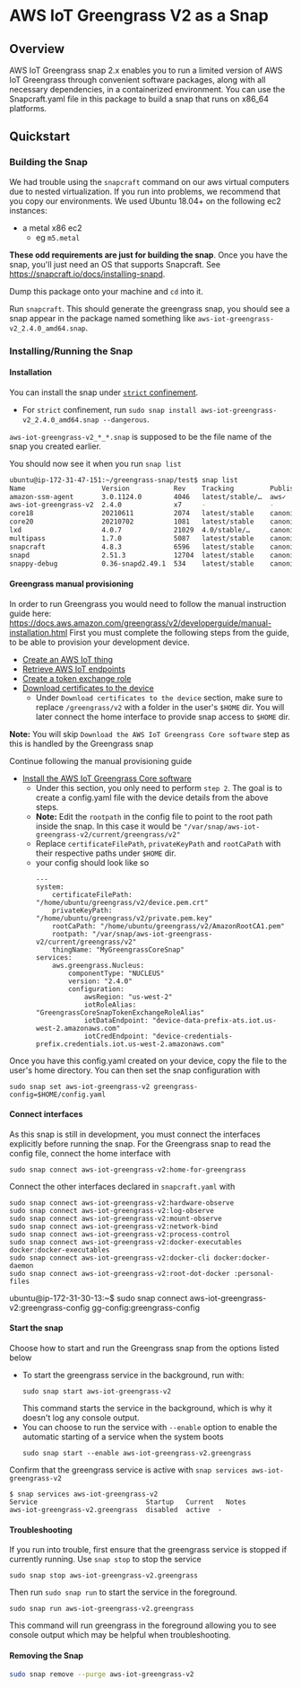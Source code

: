 # AWS IoT Greengrass V2 as a Snap

## Overview

AWS IoT Greengrass snap 2.x enables you to run a limited version of AWS IoT Greengrass through convenient software packages, along with all necessary dependencies, in a containerized environment. You can use the Snapcraft.yaml file in this package to build a snap that runs on x86_64 platforms.

## Quickstart

### Building the Snap

We had trouble using the `snapcraft` command on our aws virtual
computers due to nested virtualization. If you run into problems,
we recommend that you copy our environments. We used Ubuntu 18.04+ on the
following ec2 instances:
* a metal x86 ec2
    * eg `m5.metal`

**These odd requirements are just for building the snap**. Once you have the
snap, you'll just need an OS that supports Snapcraft.
See https://snapcraft.io/docs/installing-snapd.

Dump this package onto your machine and `cd` into it.

Run `snapcraft`. This should generate the greengrass snap, you should see a snap appear in the package named something like
`aws-iot-greengrass-v2_2.4.0_amd64.snap`.

### Installing/Running the Snap

#### Installation

You can install the snap under
[`strict` confinement](https://snapcraft.io/docs/snap-confinement).
* For `strict` confinement, run
  `sudo snap install aws-iot-greengrass-v2_2.4.0_amd64.snap --dangerous`.

`aws-iot-greengrass-v2_*_*.snap` is supposed to be the file name of the snap you
created earlier.

You should now see it when you run `snap list`
```sh
ubuntu@ip-172-31-47-151:~/greengrass-snap/test$ snap list
Name                   Version           Rev    Tracking         Publisher   Notes
amazon-ssm-agent       3.0.1124.0        4046   latest/stable/…  aws✓        classic
aws-iot-greengrass-v2  2.4.0             x7     -                -           devmode
core18                 20210611          2074   latest/stable    canonical✓  base
core20                 20210702          1081   latest/stable    canonical✓  base
lxd                    4.0.7             21029  4.0/stable/…     canonical✓  -
multipass              1.7.0             5087   latest/stable    canonical✓  -
snapcraft              4.8.3             6596   latest/stable    canonical✓  classic
snapd                  2.51.3            12704  latest/stable    canonical✓  snapd
snappy-debug           0.36-snapd2.49.1  534    latest/stable    canonical✓  -
```

#### Greengrass manual provisioning

In order to run Greengrass you would need to follow the manual instruction guide here: https://docs.aws.amazon.com/greengrass/v2/developerguide/manual-installation.html
First you must complete the following steps from the guide, to be able to provision your development device.
* [Create an AWS IoT thing](https://docs.aws.amazon.com/greengrass/v2/developerguide/manual-installation.html#create-iot-thing)
* [Retrieve AWS IoT endpoints](https://docs.aws.amazon.com/greengrass/v2/developerguide/manual-installation.html#retrieve-iot-endpoints)
* [Create a token exchange role](https://docs.aws.amazon.com/greengrass/v2/developerguide/manual-installation.html#create-token-exchange-role)
* [Download certificates to the device](https://docs.aws.amazon.com/greengrass/v2/developerguide/manual-installation.html#download-thing-certificates) 
  * Under `Download certificates to the device` section, make sure to replace `/greengrass/v2` with a folder in the user's `$HOME` dir. You will later connect the home interface to provide snap access to `$HOME` dir.


**Note:**   You will skip `Download the AWS IoT Greengrass Core software` step as this is handled by the Greengrass snap

Continue following the manual provisioning guide 
* [Install the AWS IoT Greengrass Core software](https://docs.aws.amazon.com/greengrass/v2/developerguide/manual-installation.html#run-greengrass-core-v2-installer-manual)
  * Under this section, you only need to perform `step 2`. The goal is to create a config.yaml file with the device details from the above steps.
  * **Note:** Edit the `rootpath` in the config file to point to the root path inside the snap. In this case it would be `"/var/snap/aws-iot-greengrass-v2/current/greengrass/v2"` 
  * Replace `certificateFilePath`, `privateKeyPath` and `rootCaPath` with their respective paths under `$HOME` dir. 
  * your config should look like so
    ```
    ---
    system:
        certificateFilePath: "/home/ubuntu/greengrass/v2/device.pem.crt"
        privateKeyPath: "/home/ubuntu/greengrass/v2/private.pem.key"
        rootCaPath: "/home/ubuntu/greengrass/v2/AmazonRootCA1.pem"
        rootpath: "/var/snap/aws-iot-greengrass-v2/current/greengrass/v2"
        thingName: "MyGreengrassCoreSnap"
    services:
        aws.greengrass.Nucleus:
            componentType: "NUCLEUS"
            version: "2.4.0"
            configuration:
                awsRegion: "us-west-2"
                iotRoleAlias: "GreengrassCoreSnapTokenExchangeRoleAlias"
                iotDataEndpoint: "device-data-prefix-ats.iot.us-west-2.amazonaws.com"
                iotCredEndpoint: "device-credentials-prefix.credentials.iot.us-west-2.amazonaws.com"
    ```

Once you have this config.yaml created on your device, copy the file to the user's home directory.
You can then set the snap configuration with

```
sudo snap set aws-iot-greengrass-v2 greengrass-config=$HOME/config.yaml
```

#### Connect interfaces

As this snap is still in development, you must connect the interfaces explicitly before running the snap.
For the Greengrass snap to read the config file, connect the home interface with
```
sudo snap connect aws-iot-greengrass-v2:home-for-greengrass
```

Connect the other interfaces declared in `snapcraft.yaml` with

```
sudo snap connect aws-iot-greengrass-v2:hardware-observe
sudo snap connect aws-iot-greengrass-v2:log-observe
sudo snap connect aws-iot-greengrass-v2:mount-observe
sudo snap connect aws-iot-greengrass-v2:network-bind
sudo snap connect aws-iot-greengrass-v2:process-control
sudo snap connect aws-iot-greengrass-v2:docker-executables docker:docker-executables
sudo snap connect aws-iot-greengrass-v2:docker-cli docker:docker-daemon
sudo snap connect aws-iot-greengrass-v2:root-dot-docker :personal-files
```

ubuntu@ip-172-31-30-13:~$ sudo snap connect aws-iot-greengrass-v2:greengrass-config gg-config:greengrass-config

#### Start the snap

Choose how to start and run the Greengrass snap from the options listed below

* To start the greengrass service in the background, run with:
  ```
  sudo snap start aws-iot-greengrass-v2
  ```
  This command starts the service in the background, which is why it doesn't log any console output.
* You can choose to run the service with `--enable` option to enable the automatic starting of a service when the system boots
  ```
  sudo snap start --enable aws-iot-greengrass-v2.greengrass
  ```

Confirm that the greengrass service is active with `snap services aws-iot-greengrass-v2`
```
$ snap services aws-iot-greengrass-v2
Service                           Startup   Current   Notes
aws-iot-greengrass-v2.greengrass  disabled  active  -
```

#### Troubleshooting
If you run into trouble, first ensure that the greengrass service is stopped if currently running. Use `snap stop` to stop the service
```
sudo snap stop aws-iot-greengrass-v2.greengrass
```
Then run `sudo snap run` to start the service in the foreground.
```
sudo snap run aws-iot-greengrass-v2.greengrass
```
This command will run greengrass in the foreground allowing you to see console output which may be helpful when troubleshooting.

#### Removing the Snap

```sh
sudo snap remove --purge aws-iot-greengrass-v2
```
